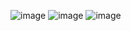 ![image](https://github.com/shivamgoel7764/Microsoft-Azure-Developer-Associate-AZ-204-Professional-Certificate-Coursera-Answers/assets/103335994/866bcce4-3ad3-4ae2-9037-4ae6c0cd0e80)
![image](https://github.com/shivamgoel7764/Microsoft-Azure-Developer-Associate-AZ-204-Professional-Certificate-Coursera-Answers/assets/103335994/6b89f80b-ec7a-45e8-91d6-febd92fd94af)
![image](https://github.com/shivamgoel7764/Microsoft-Azure-Developer-Associate-AZ-204-Professional-Certificate-Coursera-Answers/assets/103335994/4b36d3f9-825a-41df-a791-5512ff767b18)
